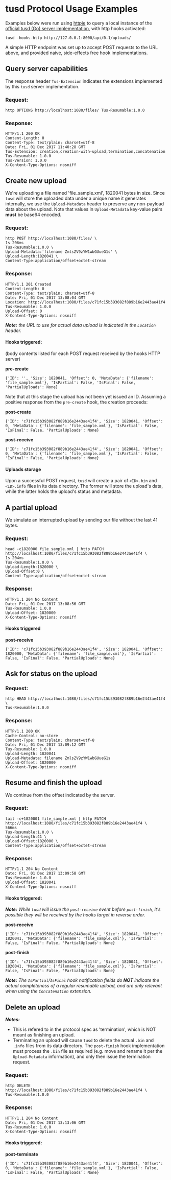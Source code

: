 

# tusd Protocol Usage Examples


Examples below were run using [httpie](https://httpie.org/) to query a local instance of the [official tusd (Go) server  implementation](https://github.com/tus/tusd), with http hooks activated: 

```
tusd -hooks-http http://127.0.0.1:8000/api/0.1/uploads/
``` 

A simple HTTP endpoint was set up to accept POST requests to the URL above, and provided naive, side-effects free hook implementations.

## Query server capabilities

The response header `Tus-Extension` indicates the extensions implemented by this `tusd` server implementation.

### Request:
```
http OPTIONS http://localhost:1080/files/ Tus-Resumable:1.0.0
```

### Response:
```
HTTP/1.1 200 OK
Content-Length: 0
Content-Type: text/plain; charset=utf-8
Date: Fri, 01 Dec 2017 11:40:28 GMT
Tus-Extension: creation,creation-with-upload,termination,concatenation
Tus-Resumable: 1.0.0
Tus-Version: 1.0.0
X-Content-Type-Options: nosniff
```

## Create new upload

We're uploading a file named 'file_sample.xml', 1820041 bytes in size.
Since `tusd` will store the uploaded data under a unique name it generates internally, we use the `Upload-Metadata` header to preserve any non-payload data about the upload.
Note that values in `Upload-Metadata` key-value pairs __must__ be base64 encoded.

### Request:
```
http POST http://localhost:1080/files/ \                                                                                                                                              1s 206ms
Tus-Resumable:1.0.0 \
Upload-Metadata:'filename ZmlsZV9zYW1wbGUueG1s' \
Upload-Length:1820041 \
Content-Type:application/offset+octet-stream
```
 
### Response:
```
HTTP/1.1 201 Created
Content-Length: 0
Content-Type: text/plain; charset=utf-8
Date: Fri, 01 Dec 2017 13:08:04 GMT
Location: http://localhost:1080/files/c71fc15b393082f889b16e2443ae41f4
Tus-Resumable: 1.0.0
Upload-Offset: 0
X-Content-Type-Options: nosniff
```

*__Note:__ the URL to use for actual data upload is indicated in the `Location` header.*

#### Hooks triggered:

(body contents listed for each POST request received by the hooks HTTP server) 

__pre-create__ 
```
{'ID': '', 'Size': 1820041, 'Offset': 0, 'MetaData': {'filename': 'file_sample.xml'}, 'IsPartial': False, 'IsFinal': False, 'PartialUploads': None}
```

Note that at this stage the upload has not been yet issued an ID.
Assuming a positive response from the `pre-create` hook, the creation proceeds: 

__post-create__ 
```
{'ID': 'c71fc15b393082f889b16e2443ae41f4', 'Size': 1820041, 'Offset': 0, 'MetaData': {'filename': 'file_sample.xml'}, 'IsPartial': False, 'IsFinal': False, 'PartialUploads': None}
```

__post-receive__ 
```
{'ID': 'c71fc15b393082f889b16e2443ae41f4', 'Size': 1820041, 'Offset': 0, 'MetaData': {'filename': 'file_sample.xml'}, 'IsPartial': False, 'IsFinal': False, 'PartialUploads': None}
```

#### Uploads storage
Upon a successful POST request, `tusd` will create a pair of `<ID>.bin` and `<ID>.info` files in its data directory. The former will store the upload's data, while the latter holds the upload's status and metadata. 


## A partial upload

We simulate an interrupted upload by sending our file without the last 41 bytes.
### Request:
```
head -c1820000 file_sample.xml | http PATCH http://localhost:1080/files/c71fc15b393082f889b16e2443ae41f4 \                                                                            1s 204ms
Tus-Resumable:1.0.0 \
Upload-Length:1820000 \
Upload-Offset:0 \
Content-Type:application/offset+octet-stream
```

### Response:
```
HTTP/1.1 204 No Content
Date: Fri, 01 Dec 2017 13:08:56 GMT
Tus-Resumable: 1.0.0
Upload-Offset: 1820000
X-Content-Type-Options: nosniff
```

#### Hooks triggered

__post-receive__ 
```
{'ID': 'c71fc15b393082f889b16e2443ae41f4', 'Size': 1820041, 'Offset': 1820000, 'MetaData': {'filename': 'file_sample.xml'}, 'IsPartial': False, 'IsFinal': False, 'PartialUploads': None}
```

## Ask for status on the upload 

### Request:
```
http HEAD http://localhost:1080/files/c71fc15b393082f889b16e2443ae41f4 \
Tus-Resumable:1.0.0
```

### Response:
```
HTTP/1.1 200 OK
Cache-Control: no-store
Content-Type: text/plain; charset=utf-8
Date: Fri, 01 Dec 2017 13:09:12 GMT
Tus-Resumable: 1.0.0
Upload-Length: 1820041
Upload-Metadata: filename ZmlsZV9zYW1wbGUueG1s
Upload-Offset: 1820000
X-Content-Type-Options: nosniff
```


## Resume and finish the upload

We continue from the offset indicated by the server.

### Request:
```
tail -c+1820001 file_sample.xml | http PATCH http://localhost:1080/files/c71fc15b393082f889b16e2443ae41f4 \                                                                              566ms
Tus-Resumable:1.0.0 \
Upload-Length:41 \
Upload-Offset:1820000 \
Content-Type:application/offset+octet-stream
```

### Response:
```
HTTP/1.1 204 No Content
Date: Fri, 01 Dec 2017 13:09:58 GMT
Tus-Resumable: 1.0.0
Upload-Offset: 1820041
X-Content-Type-Options: nosniff
```

#### Hooks triggered:

*__Note:__ While `tusd` will issue the `post-receive` event before `post-finish`, it's possible they will be received by the hooks target in reverse order.*

__post-receive__
```
{'ID': 'c71fc15b393082f889b16e2443ae41f4', 'Size': 1820041, 'Offset': 1820041, 'MetaData': {'filename': 'file_sample.xml'}, 'IsPartial': False, 'IsFinal': False, 'PartialUploads': None}
```

__post-finish__
```
{'ID': 'c71fc15b393082f889b16e2443ae41f4', 'Size': 1820041, 'Offset': 1820041, 'MetaData': {'filename': 'file_sample.xml'}, 'IsPartial': False, 'IsFinal': False, 'PartialUploads': None}
```

*__Note:__* *The `IsPartial`/`IsFinal` hook notification fields do __NOT__ indicate the actual completeness of a regular resumable upload, and are only relevant when using the `Concatenation` extension.*


## Delete an upload

*__Notes:__* 
 - This is refered to in the protocol spec as 'termination', which is NOT meant as finishing an upload.
 - Terminating an upload will cause `tusd` to delete the actual `.bin` and `.info` files from its data directory.
 The `post-finish` hook implementation must process the `.bin` file as required (e.g. move and rename it per the `Upload-Metadata` information),
 and only then issue the termination request. 

### Request:
```
http DELETE http://localhost:1080/files/c71fc15b393082f889b16e2443ae41f4 \
Tus-Resumable:1.0.0
```

### Response:
```
HTTP/1.1 204 No Content
Date: Fri, 01 Dec 2017 13:13:06 GMT
Tus-Resumable: 1.0.0
X-Content-Type-Options: nosniff
```

#### Hooks triggered:

__post-terminate__ 
```
{'ID': 'c71fc15b393082f889b16e2443ae41f4', 'Size': 1820041, 'Offset': 0, 'MetaData': {'filename': 'file_sample.xml'}, 'IsPartial': False, 'IsFinal': False, 'PartialUploads': None}
```
